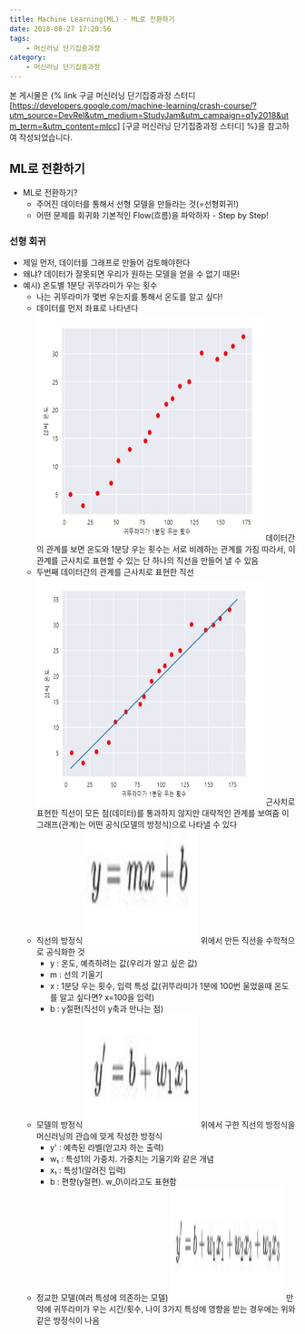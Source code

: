 ```yaml
---
title: Machine Learning(ML) - ML로 전환하기
date: 2018-08-27 17:20:56
tags: 
    - 머신러닝 단기집중과정
category: 
    - 머신러닝 단기집중과정
---
```


본 게시물은 {% link 구글 머신러닝 단기집중과정 스터디 [https://developers.google.com/machine-learning/crash-course/?utm_source=DevRel&utm_medium=StudyJam&utm_campaign=q1y2018&utm_term=&utm_content=mlcc] [구글 머신러닝 단기집중과정 스터디] %}을 참고하여 작성되었습니다.

<!-- toc -->

## ML로 전환하기
  * ML로 전환하기? 
    * 주어진 데이터를 통해서 선형 모델을 만들라는 것(=선형회귀!)
    * 어떤 문제를 회귀화 기본적인 Flow(흐름)을 파악하자 - Step by Step!
    
### 선형 회귀
  * 제일 먼저, 데이터를 그래프로 만들어 검토해야한다
  * 왜냐? 데이터가 잘못되면 우리가 원하는 모델을 얻을 수 없기 때문!
  * 예시) 온도별 1분당 귀뚜라미가 우는 횟수 
    * 나는 귀뚜라미가 몇번 우는지를 통해서 온도를 알고 싶다!
    * 데이터를 먼저 좌표로 나타낸다
      <img src="/2018/08/27/machine-learning-2/figure1.JPG" width="400" height="400" alt="Figure 1 : 귀뚜라미가 온도에 따라 1분당 우는 횟수">
      데이터간의 관계를 보면 온도와 1분당 우는 횟수는 서로 비례하는 관계를 가짐
      따라서, 이 관계를 근사치로 표현할 수 있는 단 하나의 직선을 만들어 낼 수 있음
    * 두번째 데이터간의 관계를 근사치로 표현한 직선
      <img src="/2018/08/27/machine-learning-2/figure2.JPG" width="400" height="400" alt="Figure 2 : 근사치 그래프(선형 관계)">
      근사치로 표현한 직선이 모든 점(데이터)를 통과하지 않지만 대략적인 관계를 보여줌
      이 그래프(관계)는 어떤 공식(모델의 방정식)으로 나타낼 수 있다 
    * 직선의 방정식
      <img src="/2018/08/27/machine-learning-2/figure3.JPG" width="200" height="200" alt="Figure 3 : 직선의 방정식">
      위에서 만든 직선을 수학적으로 공식화한 것
      * y : 온도, 예측하려는 값(우리가 알고 싶은 값)
      * m : 선의 기울기
      * x : 1분당 우는 횟수, 입력 특성 값(귀뚜라미가 1분에 100번 울었을때 온도를 알고 싶다면? x=100을 입력)
      * b : y절편(직선이 y축과 만나는 점)
    * 모델의 방정식
      <img src="/2018/08/27/machine-learning-2/figure4.JPG" width="200" height="200" alt="Figure 4 : 모델의 방정식">
      위에서 구한 직선의 방정식을 머신러닝의 관습에 맞게 작성한 방정식
      * y' : 예측된 라벨(얻고자 하는 출력)
      * w₁ : 특성1의 가중치. 가중치는 기울기와 같은 개념
      * x₁ : 특성1(알려진 입력)
      * b : 편향(y절편). w_0\이라고도 표현함
    * 정교한 모델(여러 특성에 의존하는 모델)
      <img src="/2018/08/27/machine-learning-2/figure5.JPG" width="200" height="200" alt="Figure 5 : 3가지 특성에 의존하는 모델의 방정식">
      만약에 귀뚜라미가 우는 시간/횟수, 나이 3가지 특성에 영향을 받는 경우에는 위와 같은 방정식이 나옴  
      


